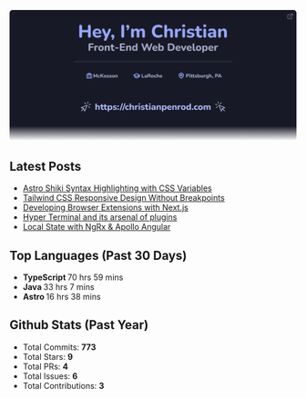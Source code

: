<p align="center">
  <a href="https://christianpenrod.com">
    <img
      src="assets/banner.png"
      alt="Hey, I'm Christian. Front-End Web Developer (https://christianpenrod.com)."
      title="Hey, I'm Christian. Front-End Web Developer (https://christianpenrod.com)."
    />
  </a>
</p>

<h2>Latest Posts</h2>

<ul>
  
  <li><a href="https://christianpenrod.com/blog/astro-shiki-syntax-highlighting-with-css-variables/">Astro Shiki Syntax Highlighting with CSS Variables</a></li>
  
  <li><a href="https://christianpenrod.com/blog/tailwindcss-responsive-design-without-breakpoints/">Tailwind CSS Responsive Design Without Breakpoints</a></li>
  
  <li><a href="https://christianpenrod.com/blog/developing-browser-extensions-with-nextjs/">Developing Browser Extensions with Next.js</a></li>
  
  <li><a href="https://christianpenrod.com/blog/hyper-terminal-and-its-arsenal-of-plugins/">Hyper Terminal and its arsenal of plugins</a></li>
  
  <li><a href="https://christianpenrod.com/blog/local-state-with-ngrx-and-apollo-angular/">Local State with NgRx &amp; Apollo Angular</a></li>
  
</ul>

<h2>Top Languages (Past 30 Days)</h2>

<ul>
  
  <li>
    <strong>TypeScript </strong>
    <span>70 hrs 59 mins</span>
  </li>
  
  <li>
    <strong>Java </strong>
    <span>33 hrs 7 mins</span>
  </li>
  
  <li>
    <strong>Astro </strong>
    <span>16 hrs 38 mins</span>
  </li>
  
</ul>

<h2>Github Stats (Past Year)</h2>

<ul>
  <li>Total Commits: <strong>773</strong></li>
  <li>Total Stars: <strong>9</strong></li>
  <li>Total PRs: <strong>4</strong></li>
  <li>Total Issues: <strong>6</strong></li>
  <li>Total Contributions: <strong>3</strong></li>
</ul>
